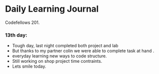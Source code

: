 # Daily Learning Journal

Codefellows 201.

### 13th day:
  - Tough day, last night completed both project and lab
  - But thanks to my partner colin we were able to complete task at hand .
  - everyday learning new ways to code structure.
  - Still working on shop project time contraints.
  - Lets smile today. 






